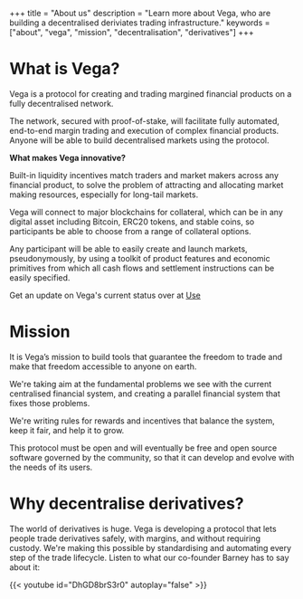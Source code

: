 +++
title = "About us"
description = "Learn more about Vega, who are building a decentralised deriviates trading infrastructure."
keywords = ["about", "vega", "mission", "decentralisation", "derivatives"]
+++

# What is Vega?
Vega is a protocol for creating and trading margined financial products on a fully decentralised network.

The network, secured with proof-of-stake, will facilitate fully automated, end-to-end margin trading and execution of complex financial products. Anyone will be able to build decentralised markets using the protocol.

**What makes Vega innovative?**

Built-in liquidity incentives match traders and market makers across any financial product, to solve the problem of attracting and allocating market making resources, especially for long-tail markets.

Vega will connect to major blockchains for collateral, which can be in any digital asset including Bitcoin, ERC20 tokens, and stable coins, so participants be able to choose from a range of collateral options.

Any participant will be able to easily create and launch markets, pseudonymously, by using a toolkit of product features and economic primitives from which all cash flows and settlement instructions can be easily specified.

Get an update on Vega's current status over at [Use](/use/#current-status)

# Mission
It is Vega’s mission to build tools that guarantee the freedom to trade and make that freedom accessible to anyone on earth. 
 
We're taking aim at the fundamental problems we see with the current centralised financial system, and creating a parallel financial system that fixes those problems.

We're writing rules for rewards and incentives that balance the system, keep it fair, and help it to grow. 

This protocol must be open and will eventually be free and open source software governed by the community, so that it can develop and evolve with the needs of its users.

# Why decentralise derivatives?

The world of derivatives is huge. Vega is developing a protocol that lets people trade derivatives safely, with margins, and without requiring custody. We're making this possible by standardising and automating every step of the trade lifecycle. Listen to what our co-founder Barney has to say about it:

{{< youtube id="DhGD8brS3r0" autoplay="false" >}}
